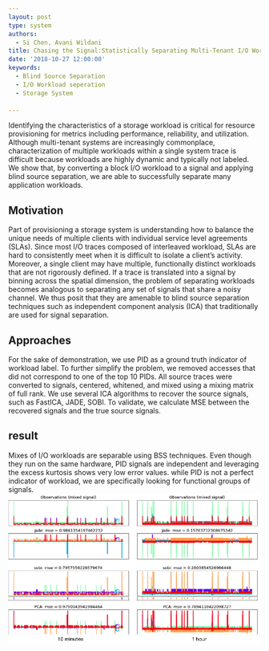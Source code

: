 ```yaml
---
layout: post
type: system
authors:
  - Si Chen, Avani Wildani
title: Chasing the Signal:Statistically Separating Multi-Tenant I/O Workloads  
date: '2018-10-27 12:00:00'
keywords:
  - Blind Source Separation
  - I/O Workload seperation
  - Storage System

---
```


Identifying the characteristics of a storage workload is critical for resource provisioning for metrics including performance, reliability, and utilization. Although multi-tenant systems are increasingly commonplace, characterization of multiple workloads within a single system trace is difficult because workloads are highly dynamic and typically not labeled. We show that, by converting a block I/O workload to a signal and applying blind source separation, we are able to successfully separate many application workloads.

 

Motivation
----------

Part of provisioning a storage system is understanding how to balance the unique needs of multiple clients with individual service level agreements (SLAs). Since most I/O traces composed of interleaved workload, SLAs are hard to consistently meet when it is difficult to isolate a client’s activity. Moreover, a single client may have multiple, functionally distinct workloads that are not rigorously defined. If a trace is translated into a signal by binning across the spatial dimension, the problem of separating workloads becomes analogous to separating any set of signals that share a noisy channel. We thus
posit that they are amenable to blind source separation techniques such as independent component analysis (ICA) that traditionally are used for signal separation.
 

Approaches
----------
For the sake of demonstration, we use PID as a ground truth indicator of workload label. To further simplify the problem, we removed accesses that did not correspond to one of the top 10 PIDs. All source traces were converted to signals, centered, whitened, and mixed using a mixing matrix of full rank. We use several ICA algorithms to recover the source signals, such as FastICA, JADE, SOBI. To validate, we calculate MSE between the recovered signals and the true source signals.

 

result
-------------
Mixes of I/O workloads are separable using BSS techniques. Even though they run on the same hardware, PID signals are independent and leveraging the excess kurtosis shows very low error values. while PID is not a perfect indicator
of workload, we are specifically looking for functional groups of signals.
<img class="ui centered large rounded image" style="width: 640px; height: 300px;" src="../resources/projects/BSS/bss_10min_vs_1hr.png"/>

